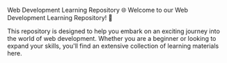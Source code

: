 Web Development Learning Repository 🌐
Welcome to our Web Development Learning Repository! 🚀

This repository is designed to help you embark on an exciting journey into the world of web development. Whether you are a beginner or looking to expand your skills, you'll find an extensive collection of learning materials here.
